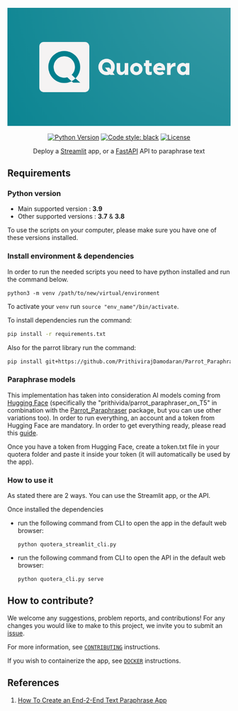 <div align="center">

![Quotera](src/streamlit_quotera/references/logo_2.png)

[![Python Version](https://img.shields.io/badge/python-3.7%20%7C%203.8%20%7C%203.9-blue.svg)](#supported-python-versions)
[![Code style: black](https://img.shields.io/badge/code%20style-black-000000.svg)](https://github.com/psf/black)
[![License](https://img.shields.io/badge/License-MIT-informational.svg)](https://github.com/stavrostheocharis/quotera/blob/main/LICENSE)

Deploy a [Streamlit](https://streamlit.io/) app, or a [FastAPI](https://fastapi.tiangolo.com/) API to paraphrase text

</div>

## Requirements
### Python version
* Main supported version : <strong>3.9</strong> <br>
* Other supported versions : <strong>3.7</strong> & <strong>3.8</strong>

To use the scripts on your computer, please make sure you have one of these versions installed.

### Install environment & dependencies

In order to run the needed scripts you need to have python installed and run the command below.
```
python3 -m venv /path/to/new/virtual/environment
```

To activate your `venv` run `source "env_name"/bin/activate`.

To install dependencies run the command:

```bash
pip install -r requirements.txt
```

Also for the parrot library run the command:

```bash
pip install git+https://github.com/PrithivirajDamodaran/Parrot_Paraphraser.git
```
### Paraphrase models

This implementation has taken into consideration AI models coming from [Hugging Face](https://huggingface.co/) (specifically the "prithivida/parrot_paraphraser_on_T5" in combination with the [Parrot_Paraphraser](https://github.com/PrithivirajDamodaran/Parrot_Paraphraser) package, but you can use other variations too). In order to run everything, an account and a token from Hugging Face are mandatory. In order to get everything ready, please read this [guide](https://huggingface.co/docs/hub/security-tokens).

Once you have a token from Hugging Face, create a token.txt file in your quotera folder and paste it inside your token (it will automatically be used by the app).

### How to use it

As stated there are 2 ways. You can use the Streamlit app, or the API.

Once installed the dependencies
- run the following command from CLI to open the app in the default web browser:

    ```
    python quotera_streamlit_cli.py 
    ```
- run the following command from CLI to open the API in the default web browser:

    ```
    python quotera_cli.py serve
    ```

## How to contribute?

We welcome any suggestions, problem reports, and contributions!
For any changes you would like to make to this project, we invite you to submit an [issue]("https://github.com/stavrostheocharis/quotera/issues").

For more information, see [`CONTRIBUTING`](https://github.com/stavrostheocharis/quotera/blob/main/CONTRIBUTING.md) instructions.

If you wish to containerize the app, see [`DOCKER`](https://github.com/stavrostheocharis/quotera/blob/main/DOCKER.md) instructions.

## References
1. [How To Create an End-2-End Text Paraphrase App](https://medium.com/towards-artificial-intelligence/how-to-create-an-end-2-end-text-paraphrase-app-db83a4e05918)
